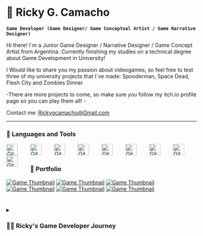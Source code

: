 # 👾 Ricky G. Camacho

**`Game Developer (Game Designer/ Game Conceptual Artist / Game Narrative Designer)`**
         
Hi there!
I´m a Junior Game Designer / Narrative Designer / Game Concept Artist  from Argentina. Currently finishing my studies on a technical degree about Game Development in University!

I Would like to share you my passion about videogames, so feel free to  test three of my university projects that I´ve made: Spooderman, Space Dead, Flesh City and Zombies Dinner 

-There are more projects to come, so make sure you follow my itch.io profile page so you can play them all! -

Contact me: Rickygcamacho@Gmail.com



---

### 🧰 Languages and Tools

<img align="left" alt="Git" width="30px" style="padding-right:30px;" src="https://cdn.jsdelivr.net/gh/devicons/devicon/icons/git/git-original.svg" />
<img align="left" alt="GitHub" width="30px" style="padding-right:30px;" src="https://cdn.jsdelivr.net/gh/devicons/devicon/icons/github/github-original.svg" />
<img align="left" alt="Git" width="30px" style="padding-right:30px;" src="https://cdn.jsdelivr.net/gh/devicons/devicon/icons/unity/unity-original.svg" />          
<img align="left" alt="Git" width="30px" style="padding-right:30px;"  src="https://cdn.jsdelivr.net/gh/devicons/devicon/icons/unrealengine/unrealengine-original.svg" />         
<img align="left" alt="Git" width="30px" style="padding-right:30px;"  src="https://cdn.jsdelivr.net/gh/devicons/devicon/icons/csharp/csharp-original.svg" />
<img align="left" alt="Git" width="30px" style="padding-right:30px;"  src="https://cdn.jsdelivr.net/gh/devicons/devicon/icons/photoshop/photoshop-plain.svg" />
<img align="left" alt="Git" width="30px" style="padding-right:30px;"  src="https://cdn.jsdelivr.net/gh/devicons/devicon/icons/illustrator/illustrator-plain.svg" />
<img align="left" alt="Git" width="30px" style="padding-right:30px;"  src="https://cdn.jsdelivr.net/gh/devicons/devicon/icons/figma/figma-original.svg" />
<img align="left" alt="Git" width="30px" style="padding-right:30px;"  src="https://cdn.jsdelivr.net/gh/devicons/devicon/icons/trello/trello-plain.svg" />
<br />


#

### 📁 Portfolio  

[website]:https://rickygcamacho.itch.io/
[Flesh City]:https://rickygcamacho.itch.io/flesh-city
[![Game Thumbnail](https://img.itch.zone/aW1nLzEzMzQ0NTM3LmpwZw==/315x250%23c/B1bwbd.jpg)](https://rickygcamacho.itch.io/flesh-city)
[![Game Thumbnail](https://img.itch.zone/aW1nLzEwMTQwOTcwLnBuZw==/315x250%23c/SE44DN.png)](https://rickygcamacho.itch.io/2d-space-invaders-type-game)
[![Game Thumbnail](https://img.itch.zone/aW1nLzEzMjUxNDIwLmpwZw==/315x250%23c/KvE2s2.jpg)](https://rickygcamacho.itch.io/spoodermanthegame)
[![Game Thumbnail](https://img.itch.zone/aW1nLzEzMjY5MjcxLmpwZw==/315x250%23c/5bByW5.jpg)](https://rickygcamacho.itch.io/zombies-dinner)
[![Game Thumbnail](https://img.itch.zone/aW1nLzEzMzY4NDY3LmpwZw==/315x250%23c/bLBIXT.jpg)](https://rickygcamacho.itch.io/astro-adventure)
[![Game Thumbnail](https://img.itch.zone/aW1nLzEzMzk3NjA1LmpwZw==/315x250%23c/Fjbkdu.jpg)](https://rickygcamacho.itch.io/battle-city)

#

<details>
 <summary><h3>👨‍💻 Ricky's Game Developer Journey</h3></summary>
     I'm ricky gabriel camacho, a lifelong video game enthusiast with a passion for art. My journey began in argentina and led me to UADE university, where I specialized in game design, narrative design, and conceptual art. Graduating as a video game technician will allow me to contribute my creativity to the games that will define the industry, combining art, game design and storytelling to shape unforgettable gaming experiences.
    
[website]:https://rickygcamacho.itch.io/
[Flesh City]:https://rickygcamacho.itch.io/flesh-city
    

           
                            
